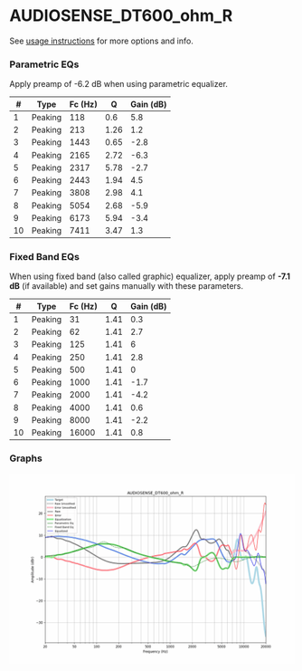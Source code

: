 # AUDIOSENSE_DT600_ohm_R
See [usage instructions](https://github.com/jaakkopasanen/AutoEq#usage) for more options and info.

### Parametric EQs
Apply preamp of -6.2 dB when using parametric equalizer.

|   # | Type    |   Fc (Hz) |    Q |   Gain (dB) |
|-----|---------|-----------|------|-------------|
|   1 | Peaking |       118 | 0.6  |         5.8 |
|   2 | Peaking |       213 | 1.26 |         1.2 |
|   3 | Peaking |      1443 | 0.65 |        -2.8 |
|   4 | Peaking |      2165 | 2.72 |        -6.3 |
|   5 | Peaking |      2317 | 5.78 |        -2.7 |
|   6 | Peaking |      2443 | 1.94 |         4.5 |
|   7 | Peaking |      3808 | 2.98 |         4.1 |
|   8 | Peaking |      5054 | 2.68 |        -5.9 |
|   9 | Peaking |      6173 | 5.94 |        -3.4 |
|  10 | Peaking |      7411 | 3.47 |         1.3 |

### Fixed Band EQs
When using fixed band (also called graphic) equalizer, apply preamp of **-7.1 dB** (if available) and set gains manually with these parameters.

|   # | Type    |   Fc (Hz) |    Q |   Gain (dB) |
|-----|---------|-----------|------|-------------|
|   1 | Peaking |        31 | 1.41 |         0.3 |
|   2 | Peaking |        62 | 1.41 |         2.7 |
|   3 | Peaking |       125 | 1.41 |         6   |
|   4 | Peaking |       250 | 1.41 |         2.8 |
|   5 | Peaking |       500 | 1.41 |         0   |
|   6 | Peaking |      1000 | 1.41 |        -1.7 |
|   7 | Peaking |      2000 | 1.41 |        -4.2 |
|   8 | Peaking |      4000 | 1.41 |         0.6 |
|   9 | Peaking |      8000 | 1.41 |        -2.2 |
|  10 | Peaking |     16000 | 1.41 |         0.8 |

### Graphs
![](./AUDIOSENSE_DT600_ohm_R.png)
